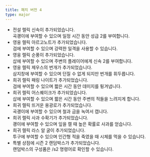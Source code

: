 ```yaml
---
title: 패치 버전 4
type: major
---
```


* 전설 렐릭 신속이 추가되었습니다.<br>곡괭이에 부여할 수 있으며 일정 시간 동안 성급 2를 부여합니다.
* 영웅 렐릭 아르고노트가 추가되었습니다.<br>검에 부여할 수 있으며 강력한 일격을 사용할 수 있습니다.
* 영웅 렐릭 순풍이 추가되었습니다.<br>삽에 부여할 수 있으며 주변의 플레이어에게 신속 2를 부여합니다.
* 영웅 렐릭 제우스의 번개가 추가되었습니다.<br>삼지창에 부여할 수 있으며 던질 수 없게 되지만 번개를 휘두릅니다.
* 희귀 렐릭 패링 나이트가 추가되었습니다.<br>검에 부여할 수 있으며 짧은 시간 동안 데미지를 튕겨냅니다.
* 희귀 렐릭 어스퀘이크가 추가되었습니다.<br>삽에 부여할 수 있으며 짧은 시간 동안 주변의 적들을 느려지게 합니다.
* 희귀 렐릭 뜨거운 용광로가 추가되었습니다.<br>곡괭이에 부여할 수 있으며 철과 금을 녹여서 캡니다.
* 희귀 렐릭 사과 수확기가 추가되었습니다.<br>괭이에 부여할 수 있으며 잎을 캘 때 높은 확률로 사과를 얻습니다.
* 희귀 렐릭 라스 알 굴이 추가되었습니다.<br>투구에 부여할 수 있으며 인간형 적을 죽였을 때 시체를 먹을 수 있습니다.
* 특별 상점에 시즌 2 랜덤박스가 추가되었습니다.<br>랜덤박스의 구성품은 /s2 명령어로 확인할 수 있습니다.